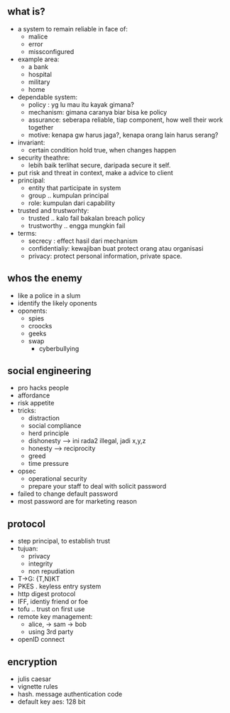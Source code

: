 ## what is?
- a system to remain reliable in face of:
    - malice
    - error
    - missconfigured
- example area:
    - a bank
    - hospital
    - military
    - home
- dependable system:
    - policy : yg lu mau itu kayak gimana?
    - mechanism: gimana caranya biar bisa ke policy
    - assurance: seberapa reliable, tiap component, how well their work together
    - motive: kenapa gw harus jaga?, kenapa orang lain harus serang?
- invariant:
    - certain condition hold true, when changes happen
- security theathre:
    - lebih baik terlihat secure, daripada secure it self.
- put risk and threat in context, make a advice to client
- principal:
    - entity that participate in system
    - group .. kumpulan principal
    - role: kumpulan dari capability
- trusted and trustworhty:
    - trusted .. kalo fail bakalan breach policy
    - trustworthy .. engga mungkin fail
- terms:
    - secrecy : effect hasil dari mechanism
    - confidentialiy: kewajiban buat protect orang atau organisasi
    - privacy: protect personal information, private space.

## whos the enemy
- like a police in a slum
- identify the likely oponents
- oponents:
    - spies
    - croocks
    - geeks
    - swap
        - cyberbullying

## social engineering
- pro hacks people
- affordance
- risk appetite
- tricks:
    - distraction
    - social compliance
    - herd principle
    - dishonesty --> ini rada2 illegal, jadi x,y,z
    - honesty --> reciprocity
    - greed
    - time pressure
- opsec
    - operational security
    - prepare your staff to deal with solicit password
- failed to change default password
- most password are for marketing reason

## protocol
- step principal, to establish trust
- tujuan:
    - privacy
    - integrity
    - non repudiation
- T->G: {T,N}KT
- PKES . keyless entry system
- http digest protocol
- IFF, identiy friend or foe
- tofu .. trust on first use
- remote key management:
    - alice, -> sam -> bob
    - using 3rd party
- openID connect

## encryption
- julis caesar
- vignette rules
- hash. message authentication code
- default key aes: 128 bit

